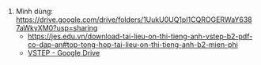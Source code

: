 1. Mình dùng: https://drive.google.com/drive/folders/1UukU0UQ1pI1CQROGERWaY6387aWkyXM0?usp=sharing
	- https://jes.edu.vn/download-tai-lieu-on-thi-tieng-anh-vstep-b2-pdf-co-dap-an#top-tong-hop-tai-lieu-on-thi-tieng-anh-b2-mien-phi
	- [VSTEP - Google Drive](https://drive.google.com/drive/folders/1UqS-ArCL5bZy4gCDqMuWhmTYEPgN1eSp?zarsrc=31&sort=13&direction=a&fbclid=IwY2xjawHVKDpleHRuA2FlbQIxMAABHe1MZhPAUWDuqP1sUIEPaw3NeQiVtiSX1QrPlsgi67_IkkjaHS2wgA1gdw_aem_NM4Q6fTVxkZnOypfUsc7-w)
